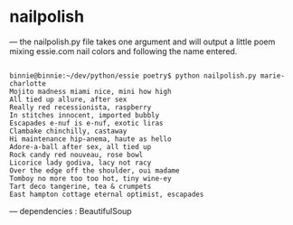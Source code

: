 nailpolish
============

— the nailpolish.py file takes one argument and will output a little poem mixing essie.com nail colors and following the name entered.

<code>
binnie@binnie:~/dev/python/essie poetry$ python nailpolish.py marie-charlotte  
Mojito madness miami nice, mini how high  
All tied up allure, after sex  
Really red recessionista, raspberry  
In stitches innocent, imported bubbly  
Escapades e-nuf is e-nuf, exotic liras  
Clambake chinchilly, castaway  
Hi maintenance hip-anema, haute as hello  
Adore-a-ball after sex, all tied up  
Rock candy red nouveau, rose bowl  
Licorice lady godiva, lacy not racy  
Over the edge off the shoulder, oui madame  
Tomboy no more too too hot, tiny wine-ey  
Tart deco tangerine, tea & crumpets  
East hampton cottage eternal optimist, escapades  
</code>

— dependencies : BeautifulSoup

